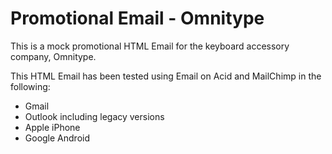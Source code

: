 # Promotional Email - Omnitype
This is a mock promotional HTML Email for the keyboard accessory company, Omnitype.

This HTML Email has been tested using Email on Acid and MailChimp in the following:

- Gmail
- Outlook including legacy versions
- Apple iPhone
- Google Android
